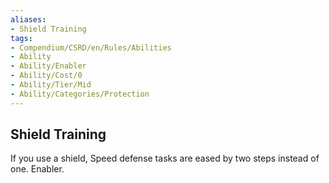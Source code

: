 ```yaml
---
aliases:
- Shield Training
tags:
- Compendium/CSRD/en/Rules/Abilities
- Ability
- Ability/Enabler
- Ability/Cost/0
- Ability/Tier/Mid
- Ability/Categories/Protection
---
```


  
## Shield Training  
If you use a shield, Speed defense tasks are eased by two steps instead of one. Enabler.